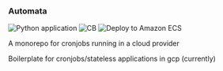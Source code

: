### Automata 

![Python application](https://github.com/igomez10/automata/workflows/Python%20application/badge.svg)
![CB](https://codebuild.eu-central-1.amazonaws.com/badges?uuid=eyJlbmNyeXB0ZWREYXRhIjoiY0lYQnQydkk4WkhqaUZrcjJaVXo1a3oyellvZ2RidEk1dlYvZFZ2M0VUOFNOSDJJZHlmbUFQdWdMZHJpc1dTTklzcUcwc25FUTF1eE1sNUFRazlFNkxBPSIsIml2UGFyYW1ldGVyU3BlYyI6ImpUMGpmRWJoc1RONWZTWWgiLCJtYXRlcmlhbFNldFNlcmlhbCI6MX0%3D&branch=master)
![Deploy to Amazon ECS](https://github.com/igomez10/automata/workflows/Deploy%20to%20Amazon%20ECS/badge.svg)

A monorepo for cronjobs running in a cloud provider


Boilerplate for cronjobs/stateless applications in gcp (currently)
